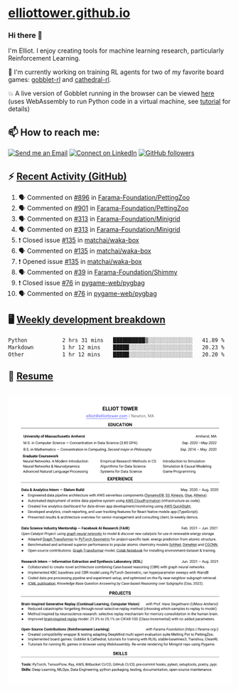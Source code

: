 # [elliottower.github.io](https://github.com/elliottower/elliottower.github.io)

### Hi there 👋

I'm Elliot. I enjoy creating tools for machine learning research, particularly Reinforcement Learning. 

🚀 I'm currently working on training RL agents for two of my favorite board games: [gobblet-rl](https://github.com/elliottower/gobblet-rl) and [cathedral-rl](https://github.com/elliottower/cathedral-rl). 

💥 A live version of Gobblet running in the browser can be viewed [here](https://elliottower.github.io/gobblet-rl/) (uses WebAssembly to run Python code in a virtual machine, see [tutorial](https://github.com/elliottower/gobblet-rl/blob/main/tutorials/WebAssembly/web_assembly.md) for details)


## 📫 How to reach me:

 [![Send me an Email](https://img.shields.io/badge/email-elliot%40elliottower.com-blue)](mailto:elliot@elliottower.com)
 [![Connect on LinkedIn](https://img.shields.io/badge/--linkedin?label=LinkedIn&logo=LinkedIn&style=social)](https://www.linkedin.com/in/elliot-tower)
 [![GitHub followers](https://img.shields.io/github/followers/elliottower?style=social)](https://github.com/elliottower/)
 

## ⚡ [Recent Activity (GitHub)](https://github.com/elliottower)

<!--START_SECTION:activity-->
1. 🗣 Commented on [#896](https://github.com/Farama-Foundation/PettingZoo/issues/896) in [Farama-Foundation/PettingZoo](https://github.com/Farama-Foundation/PettingZoo)
2. 🗣 Commented on [#901](https://github.com/Farama-Foundation/PettingZoo/issues/901) in [Farama-Foundation/PettingZoo](https://github.com/Farama-Foundation/PettingZoo)
3. 🗣 Commented on [#313](https://github.com/Farama-Foundation/Minigrid/issues/313) in [Farama-Foundation/Minigrid](https://github.com/Farama-Foundation/Minigrid)
4. 🗣 Commented on [#313](https://github.com/Farama-Foundation/Minigrid/issues/313) in [Farama-Foundation/Minigrid](https://github.com/Farama-Foundation/Minigrid)
5. ❗️ Closed issue [#135](https://github.com/matchai/waka-box/issues/135) in [matchai/waka-box](https://github.com/matchai/waka-box)
6. 🗣 Commented on [#135](https://github.com/matchai/waka-box/issues/135) in [matchai/waka-box](https://github.com/matchai/waka-box)
7. ❗️ Opened issue [#135](https://github.com/matchai/waka-box/issues/135) in [matchai/waka-box](https://github.com/matchai/waka-box)
8. 🗣 Commented on [#39](https://github.com/Farama-Foundation/Shimmy/issues/39) in [Farama-Foundation/Shimmy](https://github.com/Farama-Foundation/Shimmy)
9. ❗️ Closed issue [#76](https://github.com/pygame-web/pygbag/issues/76) in [pygame-web/pygbag](https://github.com/pygame-web/pygbag)
10. 🗣 Commented on [#76](https://github.com/pygame-web/pygbag/issues/76) in [pygame-web/pygbag](https://github.com/pygame-web/pygbag)
<!--END_SECTION:activity-->


## 🖥️ [Weekly development breakdown](https://wakatime.com/@elliottower)
<!--START_SECTION:waka-->

```text
Python           2 hrs 31 mins   ██████████▒░░░░░░░░░░░░░░   41.89 %
Markdown         1 hr 12 mins    █████░░░░░░░░░░░░░░░░░░░░   20.23 %
Other            1 hr 12 mins    █████░░░░░░░░░░░░░░░░░░░░   20.20 %
```

<!--END_SECTION:waka-->


## 📄 [Resume](https://elliottower.github.io/src/pdf/resume.pdf)

<!-- PDF-TO-MARKDOWN:START -->
![Page 1](src/png/page1.png "Page 1")
---
<!-- PDF-TO-MARKDOWN:END -->
